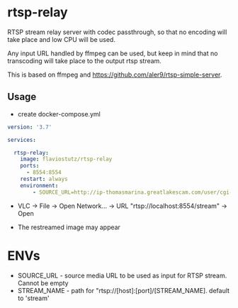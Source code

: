 # rtsp-relay
RTSP stream relay server with codec passthrough, so that no encoding will take place and low CPU will be used.

Any input URL handled by ffmpeg can be used, but keep in mind that no transcoding will take place to the output rtsp stream.

This is based on ffmpeg and https://github.com/aler9/rtsp-simple-server.

## Usage

* create docker-compose.yml

```yml
version: '3.7'

services:

  rtsp-relay:
    image: flaviostutz/rtsp-relay
    ports: 
      - 8554:8554
    restart: always
    environment:
        - SOURCE_URL=http://ip-thomasmarina.greatlakescam.com/user/cgi-bin/getstream.cgi?10&&&&0&0&0&0&0
```

* VLC -> File -> Open Network... -> URL "rtsp://localhost:8554/stream" -> Open

* The restreamed image may appear

# ENVs

* SOURCE_URL - source media URL to be used as input for RTSP stream. Cannot be empty
* STREAM_NAME - path for "rtsp://[host]:[port]/[STREAM_NAME]. default to 'stream'
